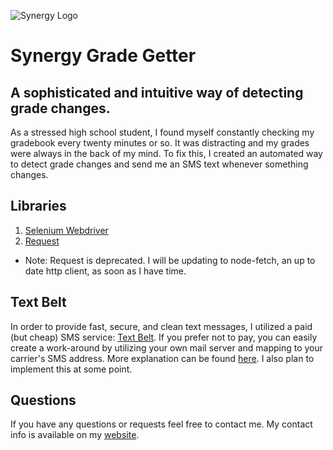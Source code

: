 ![Synergy Logo](https://play-lh.googleusercontent.com/43vg9yqJ6keUxcLmlhILmpAGVG5q1XTpKtkUDMiggTWvzD7j_vi8bdqRI23dWnEy7A)
# Synergy Grade Getter
## A sophisticated and intuitive way of detecting grade changes. 
As a stressed high school student, I found myself constantly checking my gradebook every twenty minutes or so. It was distracting and my grades were always in the back of my mind. To fix this, I created an automated way to detect grade changes and send me an SMS text whenever something changes.



## Libraries
1. [Selenium Webdriver](https://www.npmjs.com/package/selenium-webdriver)
2. [Request](https://www.npmjs.com/package/request)
  - Note: Request is deprecated. I will be updating to node-fetch, an up to date http client, as soon as I have time.
 
## Text Belt
In order to provide fast, secure, and clean text messages, I utilized a paid (but cheap) SMS service: [Text Belt](https://textbelt.com/). 
If you prefer not to pay, you can easily create a work-around by utilizing your own mail server and mapping to your carrier's SMS address. More explanation can be found [here](https://www.npmjs.com/package/textbelt/v/0.0.2). I also plan to implement this at some point.

## Questions
If you have any questions or requests feel free to contact me. My contact info is available on my [website](https://nolanplatt.com).
